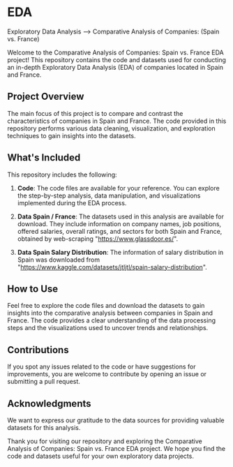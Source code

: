 # EDA
Exploratory Data Analysis --> Comparative Analysis of Companies: (Spain vs. France)

Welcome to the Comparative Analysis of Companies: Spain vs. France EDA project! This repository contains the code and datasets used for conducting an in-depth Exploratory Data Analysis (EDA) of companies located in Spain and France.

## Project Overview

The main focus of this project is to compare and contrast the characteristics of companies in Spain and France. The code provided in this repository performs various data cleaning, visualization, and exploration techniques to gain insights into the datasets.

## What's Included

This repository includes the following:

1. **Code**: The code files are available for your reference. You can explore the step-by-step analysis, data manipulation, and visualizations implemented during the EDA process.

2. **Data Spain / France**: The datasets used in this analysis are available for download. They include information on company names, job positions, offered salaries, overall ratings, and sectors for both Spain and France, obtained by web-scraping "https://www.glassdoor.es/".
   
3.  **Data Spain Salary Distribution**: The information of salary distribution in Spain was downloaded from "https://www.kaggle.com/datasets/jtljtl/spain-salary-distribution".

## How to Use

Feel free to explore the code files and download the datasets to gain insights into the comparative analysis between companies in Spain and France. The code provides a clear understanding of the data processing steps and the visualizations used to uncover trends and relationships.

## Contributions

If you spot any issues related to the code or have suggestions for improvements, you are welcome to contribute by opening an issue or submitting a pull request.

## Acknowledgments

We want to express our gratitude to the data sources for providing valuable datasets for this analysis.

Thank you for visiting our repository and exploring the Comparative Analysis of Companies: Spain vs. France EDA project. We hope you find the code and datasets useful for your own exploratory data projects.

